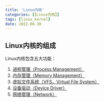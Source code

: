 ```yaml
---
title: 'Linux内核'
categories: [【Linux内核】]
tags: [linux_kernel]
date: 2022-06-30
---
```


<!--
本篇为Linux内核篇，YAML如下：

---
title: 'Linux内核'
categories: [【Linux内核】]
tags: [linux_kernel]
date: 2022-xx-xx
---

1. 内核进程管理章节
---
title: '【Linux内核】进程管理'
categories: [【Linux内核】进程管理]
tags: [linux_kernel， 进程管理]
date: 2022-xx-xx
---

2. 内存管理章节
---
title: '【Linux内核】内存管理'
categories: [【Linux内核】内存管理]
tags: [linux_kernel， 内存管理]
date: 2022-xx-xx
---

3. VFS章节
---
title: '【Linux内核】VFS'
categories: [【Linux内核】VFS]
tags: [linux_kernel， VFS]
date: 2022-xx-xx
---

4. 设备驱动章节
---
title: '【Linux内核】设备驱动'
categories: [【Linux内核】设备驱动]
tags: [linux_kernel， 设备驱动]
date: 2022-xx-xx
---

5. 网络章节
---
title: '【Linux内核】网络'
categories: [【Linux内核】网络]
tags: [linux_kernel， 网络]
date: 2022-xx-xx
---


 -->





## Linux内核的组成
Linux内核包含五大功能：
1. [进程管理（Process Management）](1.process_management/)
2. [内存管理（Memory Management）](2.memory_management/)
3. [虚拟文件系统（VFS，Virtual File System）](3.VFS/)
4. [设备驱动（Device Driver）](4.device_driver/)
5. [网络管理（Network）](5.net/)
